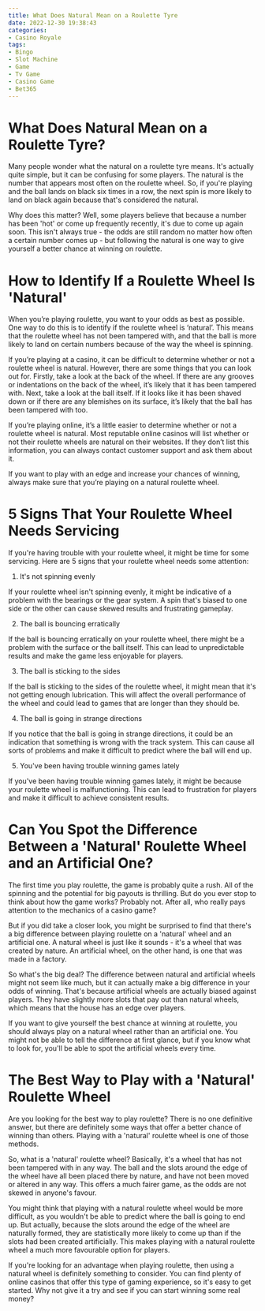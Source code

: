 ```yaml
---
title: What Does Natural Mean on a Roulette Tyre
date: 2022-12-30 19:38:43
categories:
- Casino Royale
tags:
- Bingo
- Slot Machine
- Game
- Tv Game
- Casino Game
- Bet365
---
```



#  What Does Natural Mean on a Roulette Tyre?

Many people wonder what the natural on a roulette tyre means. It's actually quite simple, but it can be confusing for some players. The natural is the number that appears most often on the roulette wheel. So, if you're playing and the ball lands on black six times in a row, the next spin is more likely to land on black again because that's considered the natural.

Why does this matter? Well, some players believe that because a number has been 'hot' or come up frequently recently, it's due to come up again soon. This isn't always true - the odds are still random no matter how often a certain number comes up - but following the natural is one way to give yourself a better chance at winning on roulette.

#  How to Identify If a Roulette Wheel Is 'Natural'

When you’re playing roulette, you want to your odds as best as possible. One way to do this is to identify if the roulette wheel is ‘natural’. This means that the roulette wheel has not been tampered with, and that the ball is more likely to land on certain numbers because of the way the wheel is spinning.

If you’re playing at a casino, it can be difficult to determine whether or not a roulette wheel is natural. However, there are some things that you can look out for. Firstly, take a look at the back of the wheel. If there are any grooves or indentations on the back of the wheel, it’s likely that it has been tampered with. Next, take a look at the ball itself. If it looks like it has been shaved down or if there are any blemishes on its surface, it’s likely that the ball has been tampered with too.

If you’re playing online, it’s a little easier to determine whether or not a roulette wheel is natural. Most reputable online casinos will list whether or not their roulette wheels are natural on their websites. If they don’t list this information, you can always contact customer support and ask them about it.

If you want to play with an edge and increase your chances of winning, always make sure that you’re playing on a natural roulette wheel.

#  5 Signs That Your Roulette Wheel Needs Servicing

If you're having trouble with your roulette wheel, it might be time for some servicing. Here are 5 signs that your roulette wheel needs some attention:

1. It's not spinning evenly

If your roulette wheel isn't spinning evenly, it might be indicative of a problem with the bearings or the gear system. A spin that's biased to one side or the other can cause skewed results and frustrating gameplay.

2. The ball is bouncing erratically

If the ball is bouncing erratically on your roulette wheel, there might be a problem with the surface or the ball itself. This can lead to unpredictable results and make the game less enjoyable for players.

3. The ball is sticking to the sides

If the ball is sticking to the sides of the roulette wheel, it might mean that it's not getting enough lubrication. This will affect the overall performance of the wheel and could lead to games that are longer than they should be.

4. The ball is going in strange directions

If you notice that the ball is going in strange directions, it could be an indication that something is wrong with the track system. This can cause all sorts of problems and make it difficult to predict where the ball will end up.

5. You've been having trouble winning games lately

If you've been having trouble winning games lately, it might be because your roulette wheel is malfunctioning. This can lead to frustration for players and make it difficult to achieve consistent results.

#  Can You Spot the Difference Between a 'Natural' Roulette Wheel and an Artificial One?

The first time you play roulette, the game is probably quite a rush. All of the spinning and the potential for big payouts is thrilling. But do you ever stop to think about how the game works? Probably not. After all, who really pays attention to the mechanics of a casino game?

But if you did take a closer look, you might be surprised to find that there's a big difference between playing roulette on a 'natural' wheel and an artificial one. A natural wheel is just like it sounds - it's a wheel that was created by nature. An artificial wheel, on the other hand, is one that was made in a factory.

So what's the big deal? The difference between natural and artificial wheels might not seem like much, but it can actually make a big difference in your odds of winning. That's because artificial wheels are actually biased against players. They have slightly more slots that pay out than natural wheels, which means that the house has an edge over players.

If you want to give yourself the best chance at winning at roulette, you should always play on a natural wheel rather than an artificial one. You might not be able to tell the difference at first glance, but if you know what to look for, you'll be able to spot the artificial wheels every time.

#  The Best Way to Play with a 'Natural' Roulette Wheel

Are you looking for the best way to play roulette? There is no one definitive answer, but there are definitely some ways that offer a better chance of winning than others. Playing with a 'natural' roulette wheel is one of those methods.

So, what is a 'natural' roulette wheel? Basically, it's a wheel that has not been tampered with in any way. The ball and the slots around the edge of the wheel have all been placed there by nature, and have not been moved or altered in any way. This offers a much fairer game, as the odds are not skewed in anyone's favour.

You might think that playing with a natural roulette wheel would be more difficult, as you wouldn't be able to predict where the ball is going to end up. But actually, because the slots around the edge of the wheel are naturally formed, they are statistically more likely to come up than if the slots had been created artificially. This makes playing with a natural roulette wheel a much more favourable option for players.

If you're looking for an advantage when playing roulette, then using a natural wheel is definitely something to consider. You can find plenty of online casinos that offer this type of gaming experience, so it's easy to get started. Why not give it a try and see if you can start winning some real money?